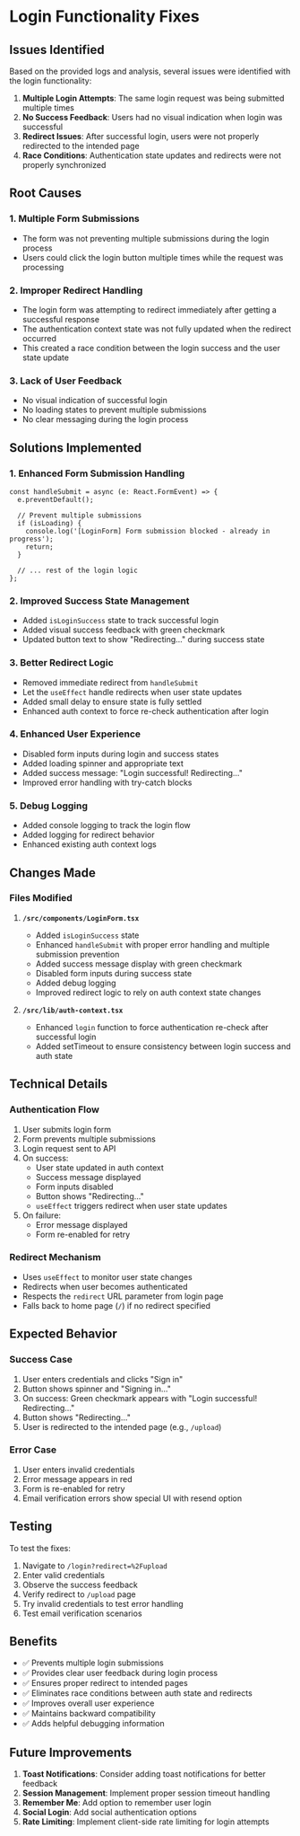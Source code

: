 # Login Functionality Fixes

## Issues Identified

Based on the provided logs and analysis, several issues were identified with the login functionality:

1. **Multiple Login Attempts**: The same login request was being submitted multiple times
2. **No Success Feedback**: Users had no visual indication when login was successful
3. **Redirect Issues**: After successful login, users were not properly redirected to the intended page
4. **Race Conditions**: Authentication state updates and redirects were not properly synchronized

## Root Causes

### 1. Multiple Form Submissions
- The form was not preventing multiple submissions during the login process
- Users could click the login button multiple times while the request was processing

### 2. Improper Redirect Handling
- The login form was attempting to redirect immediately after getting a successful response
- The authentication context state was not fully updated when the redirect occurred
- This created a race condition between the login success and the user state update

### 3. Lack of User Feedback
- No visual indication of successful login
- No loading states to prevent multiple submissions
- No clear messaging during the login process

## Solutions Implemented

### 1. Enhanced Form Submission Handling
```tsx
const handleSubmit = async (e: React.FormEvent) => {
  e.preventDefault();
  
  // Prevent multiple submissions
  if (isLoading) {
    console.log('[LoginForm] Form submission blocked - already in progress');
    return;
  }
  
  // ... rest of the login logic
};
```

### 2. Improved Success State Management
- Added `isLoginSuccess` state to track successful login
- Added visual success feedback with green checkmark
- Updated button text to show "Redirecting..." during success state

### 3. Better Redirect Logic
- Removed immediate redirect from `handleSubmit`
- Let the `useEffect` handle redirects when user state updates
- Added small delay to ensure state is fully settled
- Enhanced auth context to force re-check authentication after login

### 4. Enhanced User Experience
- Disabled form inputs during login and success states
- Added loading spinner and appropriate text
- Added success message: "Login successful! Redirecting..."
- Improved error handling with try-catch blocks

### 5. Debug Logging
- Added console logging to track the login flow
- Added logging for redirect behavior
- Enhanced existing auth context logs

## Changes Made

### Files Modified

1. **`/src/components/LoginForm.tsx`**
   - Added `isLoginSuccess` state
   - Enhanced `handleSubmit` with proper error handling and multiple submission prevention
   - Added success message display with green checkmark
   - Disabled form inputs during success state
   - Added debug logging
   - Improved redirect logic to rely on auth context state changes

2. **`/src/lib/auth-context.tsx`**
   - Enhanced `login` function to force authentication re-check after successful login
   - Added setTimeout to ensure consistency between login success and auth state

## Technical Details

### Authentication Flow
1. User submits login form
2. Form prevents multiple submissions
3. Login request sent to API
4. On success:
   - User state updated in auth context
   - Success message displayed
   - Form inputs disabled
   - Button shows "Redirecting..."
   - `useEffect` triggers redirect when user state updates
5. On failure:
   - Error message displayed
   - Form re-enabled for retry

### Redirect Mechanism
- Uses `useEffect` to monitor user state changes
- Redirects when user becomes authenticated
- Respects the `redirect` URL parameter from login page
- Falls back to home page (`/`) if no redirect specified

## Expected Behavior

### Success Case
1. User enters credentials and clicks "Sign in"
2. Button shows spinner and "Signing in..."
3. On success: Green checkmark appears with "Login successful! Redirecting..."
4. Button shows "Redirecting..." 
5. User is redirected to the intended page (e.g., `/upload`)

### Error Case
1. User enters invalid credentials
2. Error message appears in red
3. Form is re-enabled for retry
4. Email verification errors show special UI with resend option

## Testing

To test the fixes:
1. Navigate to `/login?redirect=%2Fupload`
2. Enter valid credentials
3. Observe the success feedback
4. Verify redirect to `/upload` page
5. Try invalid credentials to test error handling
6. Test email verification scenarios

## Benefits

- ✅ Prevents multiple login submissions
- ✅ Provides clear user feedback during login process
- ✅ Ensures proper redirect to intended pages
- ✅ Eliminates race conditions between auth state and redirects
- ✅ Improves overall user experience
- ✅ Maintains backward compatibility
- ✅ Adds helpful debugging information

## Future Improvements

1. **Toast Notifications**: Consider adding toast notifications for better feedback
2. **Session Management**: Implement proper session timeout handling
3. **Remember Me**: Add option to remember user login
4. **Social Login**: Add social authentication options
5. **Rate Limiting**: Implement client-side rate limiting for login attempts
